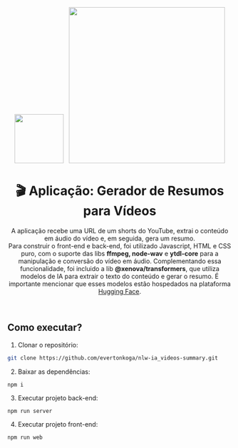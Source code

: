 <center>
  <p align="center">
    <img src="https://github.com/evertonkoga/nlw-ia_videos-summary/assets/54872138/f788b8c4-7028-4b27-89a3-d570d35f4428" width=110px height="110" /> &nbsp;
    <img src="https://github.com/evertonkoga/nlw-ia_upload-ai_api/assets/54872138/5a3dc362-9a7c-4bf7-be47-46b053962e15" width=350px/>
  </p>  
  <h1 align="center">🎬 Aplicação: Gerador de Resumos para Vídeos</h1>
  <p align="center">    
    A aplicação recebe uma URL de um shorts do YouTube, extrai o conteúdo em áudio do vídeo e, em seguida, gera um resumo.<br/>
    Para construir o front-end e back-end, foi utilizado Javascript, HTML e CSS puro, com o suporte das libs <b>ffmpeg, node-wav</b> e <b>ytdl-core</b> para a manipulação e conversão do vídeo em áudio.
    Complementando essa funcionalidade, foi incluido a lib <b>@xenova/transformers</b>, que utiliza modelos de IA para extrair o texto do conteúdo e gerar o resumo.
    É importante mencionar que esses modelos estão hospedados na plataforma <a href="https://huggingface.co/models">Hugging Face</a>.
  </p>
</center>
<br />

## Como executar?

1. Clonar o repositório:
```sh
git clone https://github.com/evertonkoga/nlw-ia_videos-summary.git
```

2. Baixar as dependências:
```shell
npm i
```

3. Executar projeto back-end:
```shell
npm run server
```

4. Executar projeto front-end:
```shell
npm run web
```
